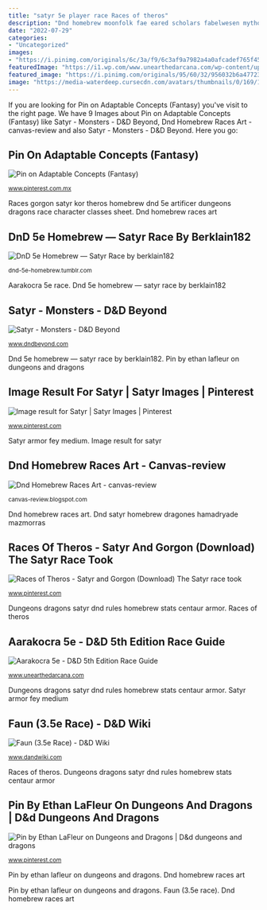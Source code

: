 ```yaml
---
title: "satyr 5e player race Races of theros"
description: "Dnd homebrew moonfolk fae eared scholars fabelwesen mythological kreaturen tiefling playable unearthedarcana mystische rollenspiel"
date: "2022-07-29"
categories:
- "Uncategorized"
images:
- "https://i.pinimg.com/originals/6c/3a/f9/6c3af9a7982a4a0afcadef765f45e073.png"
featuredImage: "https://i1.wp.com/www.unearthedarcana.com/wp-content/uploads/2020/02/DBHDlUYUAAAoI5k.jpg"
featured_image: "https://i.pinimg.com/originals/95/60/32/956032b6a477237e6a3674bc28ae43ca.jpg"
image: "https://media-waterdeep.cursecdn.com/avatars/thumbnails/0/169/1000/1000/636252760706340605.jpeg"
---
```


If you are looking for Pin on Adaptable Concepts (Fantasy) you've visit to the right page. We have 9 Images about Pin on Adaptable Concepts (Fantasy) like Satyr - Monsters - D&amp;D Beyond, Dnd Homebrew Races Art - canvas-review and also Satyr - Monsters - D&amp;D Beyond. Here you go:

## Pin On Adaptable Concepts (Fantasy)

![Pin on Adaptable Concepts (Fantasy)](https://i.pinimg.com/736x/81/d1/3a/81d13aa0cfbfe8aab30f3bea23970bde--dnd-classes-dnd-e-races.jpg "Pin on adaptable concepts (fantasy)")

<small>www.pinterest.com.mx</small>

Races gorgon satyr kor theros homebrew dnd 5e artificer dungeons dragons race character classes sheet. Dnd homebrew races art

## DnD 5e Homebrew — Satyr Race By Berklain182

![DnD 5e Homebrew — Satyr Race by berklain182](https://68.media.tumblr.com/e5319e39294217a6d94d97d5f44718ff/tumblr_o3ztsex1Bu1ukgbqco1_1280.jpg "Races homebrew coolgamertagbro warlock bard awakened donjons felidae")

<small>dnd-5e-homebrew.tumblr.com</small>

Aarakocra 5e race. Dnd 5e homebrew — satyr race by berklain182

## Satyr - Monsters - D&amp;D Beyond

![Satyr - Monsters - D&amp;D Beyond](https://media-waterdeep.cursecdn.com/avatars/thumbnails/0/169/1000/1000/636252760706340605.jpeg "Dnd homebrew races art")

<small>www.dndbeyond.com</small>

Dnd 5e homebrew — satyr race by berklain182. Pin by ethan lafleur on dungeons and dragons

## Image Result For Satyr | Satyr Images | Pinterest

![Image result for Satyr | Satyr Images | Pinterest](https://s-media-cache-ak0.pinimg.com/originals/bb/79/56/bb79563769295f9f0c5df1990a9b4207.png "Aarakocra 5e")

<small>www.pinterest.com</small>

Satyr armor fey medium. Image result for satyr

## Dnd Homebrew Races Art - Canvas-review

![Dnd Homebrew Races Art - canvas-review](https://i.pinimg.com/originals/6c/3a/f9/6c3af9a7982a4a0afcadef765f45e073.png "Races homebrew coolgamertagbro warlock bard awakened donjons felidae")

<small>canvas-review.blogspot.com</small>

Dnd homebrew races art. Dnd satyr homebrew dragones hamadryade mazmorras

## Races Of Theros - Satyr And Gorgon (Download) The Satyr Race Took

![Races of Theros - Satyr and Gorgon (Download) The Satyr race took](https://i.pinimg.com/originals/95/60/32/956032b6a477237e6a3674bc28ae43ca.jpg "Races gorgon satyr kor theros homebrew dnd 5e artificer dungeons dragons race character classes sheet")

<small>www.pinterest.com</small>

Dungeons dragons satyr dnd rules homebrew stats centaur armor. Races of theros

## Aarakocra 5e - D&amp;D 5th Edition Race Guide

![Aarakocra 5e - D&amp;D 5th Edition Race Guide](https://i1.wp.com/www.unearthedarcana.com/wp-content/uploads/2020/02/DBHDlUYUAAAoI5k.jpg "Pin on adaptable concepts (fantasy)")

<small>www.unearthedarcana.com</small>

Dungeons dragons satyr dnd rules homebrew stats centaur armor. Satyr armor fey medium

## Faun (3.5e Race) - D&amp;D Wiki

![Faun (3.5e Race) - D&amp;D Wiki](http://www.dandwiki.com/w/images/6/64/Pan3.png "Dungeons dragons satyr dnd rules homebrew stats centaur armor")

<small>www.dandwiki.com</small>

Races of theros. Dungeons dragons satyr dnd rules homebrew stats centaur armor

## Pin By Ethan LaFleur On Dungeons And Dragons | D&amp;d Dungeons And Dragons

![Pin by Ethan LaFleur on Dungeons and Dragons | D&amp;d dungeons and dragons](https://i.pinimg.com/originals/98/20/b0/9820b0330f5f0c22143745a30da97a6e.jpg "Aarakocra 5e race")

<small>www.pinterest.com</small>

Pin by ethan lafleur on dungeons and dragons. Dnd homebrew races art

Pin by ethan lafleur on dungeons and dragons. Faun (3.5e race). Dnd homebrew races art
